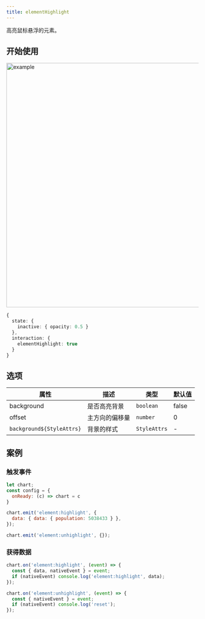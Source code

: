 ```yaml
---
title: elementHighlight
---
```


高亮鼠标悬浮的元素。

## 开始使用

<img alt="example" src="https://gw.alipayobjects.com/zos/raptor/1670296745624/element-highlight.gif" width="640">

```ts
{
  state: {
    inactive: { opacity: 0.5 }
  },
  interaction: {
    elementHighlight: true
  }
}
```

## 选项

| 属性                      | 描述           | 类型         | 默认值 |
| ------------------------- | -------------- | ------------ | ------ |
| background                | 是否高亮背景   | `boolean`    | false  |
| offset                    | 主方向的偏移量 | `number`     | 0      |
| `background${StyleAttrs}` | 背景的样式     | `StyleAttrs` | -      |

## 案例

### 触发事件

```js
let chart;
const config = {
  onReady: (c) => chart = c
}

chart.emit('element:highlight', {
  data: { data: { population: 5038433 } },
});

chart.emit('element:unhighlight', {});
```

### 获得数据

```js
chart.on('element:highlight', (event) => {
  const { data, nativeEvent } = event;
  if (nativeEvent) console.log('element:highlight', data);
});

chart.on('element:unhighlight', (event) => {
  const { nativeEvent } = event;
  if (nativeEvent) console.log('reset');
});
```
